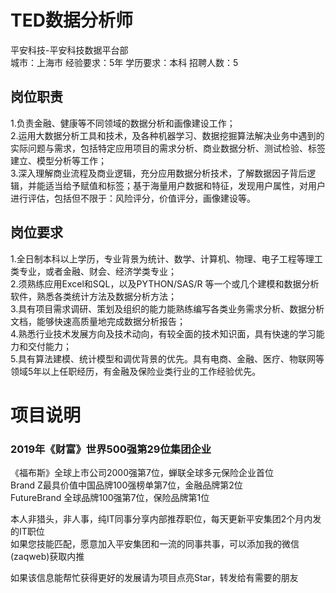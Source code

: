 # TED数据分析师
平安科技-平安科技数据平台部  
城市：上海市 经验要求：5年 学历要求：本科  招聘人数：5

## 岗位职责
1.负责金融、健康等不同领域的数据分析和画像建设工作；   
2.运用大数据分析工具和技术，及各种机器学习、数据挖掘算法解决业务中遇到的实际问题与需求，包括特定应用项目的需求分析、商业数据分析、测试检验、标签建立、模型分析等工作；   
3.深入理解商业流程及商业逻辑，充分应用数据分析技术，了解数据因子背后逻辑，并能适当给予赋值和标签；基于海量用户数据和特征，发现用户属性，对用户进行评估，包括但不限于：风险评分，价值评分，画像建设等。

## 岗位要求
1.全日制本科以上学历，专业背景为统计、数学、计算机、物理、电子工程等理工类专业，或者金融、财会、经济学类专业；   
2.须熟练应用Excel和SQL，以及PYTHON/SAS/R 等一个或几个建模和数据分析软件，熟悉各类统计方法及数据分析方法；   
3.具有项目需求调研、策划及组织的能力能熟练编写各类业务需求分析、数据分析文档，能够快速高质量地完成数据分析报告；   
4.熟悉行业技术发展方向及技术动向，有较全面的技术知识面，具有快速的学习能力和交付能力；   
5.具有算法建模、统计模型和调优背景的优先。具有电商、金融、医疗、物联网等领域5年以上任职经历，有金融及保险业类行业的工作经验优先。

# 项目说明

### 2019年《财富》世界500强第29位集团企业
《福布斯》全球上市公司2000强第7位，蝉联全球多元保险企业首位  
Brand Z最具价值中国品牌100强榜单第7位，金融品牌第2位  
FutureBrand 全球品牌100强第7位，保险品牌第1位

本人非猎头，非人事，纯IT同事分享内部推荐职位，每天更新平安集团2个月内发的IT职位  
如果您技能匹配，愿意加入平安集团和一流的同事共事，可以添加我的微信(zaqweb)获取内推 

如果该信息能帮忙获得更好的发展请为项目点亮Star，转发给有需要的朋友




